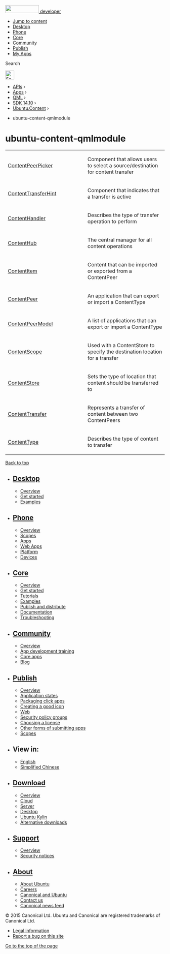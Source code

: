 <a href="https://developer.ubuntu.com/" class="logo-ubuntu"><img src="https://developer.ubuntu.com/assets/sites/ubuntu/latest/u/img/logos/logo-ubuntu-orange.svg" width="106" height="25" /> <span>developer</span></a>

-   [Jump to content](index.html#main-content)
-   [Desktop](https://developer.ubuntu.com/en/desktop/)
-   [Phone](https://developer.ubuntu.com/en/phone/)
-   [Core](https://developer.ubuntu.com/core)
-   [Community](https://developer.ubuntu.com/en/community/)
-   [Publish](https://developer.ubuntu.com/en/publish/)
-   [My Apps](https://myapps.developer.ubuntu.com/)

Search

<img src="https://developer.ubuntu.com/assets/sites/ubuntu/latest/u/img/search-white.svg" alt="Search" height="28" />

-   [APIs](../../../../index.html) ›
-   [Apps](../../../index.html) ›
-   [QML](../../index.html) ›
-   <a href="../index.html" class="sub-nav-item">SDK 14.10</a> ›
-   <a href="../Ubuntu.Content/index.html" class="sub-nav-item">Ubuntu.Content</a> ›

<!-- -->

-   ubuntu-content-qmlmodule

ubuntu-content-qmlmodule
========================

<span class="subtitle"></span>
<span id="details"></span>

<table>
<colgroup>
<col width="50%" />
<col width="50%" />
</colgroup>
<tbody>
<tr class="odd">
<td><p><a href="../Ubuntu.Content.ContentPeerPicker/index.html">ContentPeerPicker</a></p></td>
<td><p>Component that allows users to select a source/destination for content transfer</p></td>
</tr>
<tr class="even">
<td><p><a href="../Ubuntu.Content.ContentTransferHint/index.html">ContentTransferHint</a></p></td>
<td><p>Component that indicates that a transfer is active</p></td>
</tr>
<tr class="odd">
<td><p><a href="../Ubuntu.Content.ContentHandler/index.html">ContentHandler</a></p></td>
<td><p>Describes the type of transfer operation to perform</p></td>
</tr>
<tr class="even">
<td><p><a href="../Ubuntu.Content.ContentHub/index.html">ContentHub</a></p></td>
<td><p>The central manager for all content operations</p></td>
</tr>
<tr class="odd">
<td><p><a href="../Ubuntu.Content.ContentItem/index.html">ContentItem</a></p></td>
<td><p>Content that can be imported or exported from a ContentPeer</p></td>
</tr>
<tr class="even">
<td><p><a href="../Ubuntu.Content.ContentPeer/index.html">ContentPeer</a></p></td>
<td><p>An application that can export or import a ContentType</p></td>
</tr>
<tr class="odd">
<td><p><a href="../Ubuntu.Content.ContentPeerModel/index.html">ContentPeerModel</a></p></td>
<td><p>A list of applications that can export or import a ContentType</p></td>
</tr>
<tr class="even">
<td><p><a href="../Ubuntu.Content.ContentScope/index.html">ContentScope</a></p></td>
<td><p>Used with a ContentStore to specify the destination location for a transfer</p></td>
</tr>
<tr class="odd">
<td><p><a href="../Ubuntu.Content.ContentStore/index.html">ContentStore</a></p></td>
<td><p>Sets the type of location that content should be transferred to</p></td>
</tr>
<tr class="even">
<td><p><a href="../Ubuntu.Content.ContentTransfer/index.html">ContentTransfer</a></p></td>
<td><p>Represents a transfer of content between two ContentPeers</p></td>
</tr>
<tr class="odd">
<td><p><a href="../Ubuntu.Content.ContentType/index.html">ContentType</a></p></td>
<td><p>Describes the type of content to transfer</p></td>
</tr>
</tbody>
</table>

[Back to top](index.html#)

-   [Desktop](https://developer.ubuntu.com/en/desktop/)
    ---------------------------------------------------

    -   [Overview](https://developer.ubuntu.com/en/desktop/)
    -   [Get started](http://snapcraft.io/?utm_source=developer.ubuntu.com&utm_medium=devportal&utm_term=snaps%20snapcraft%20desktop&utm_content=menu&utm_campaign=duc_snappers)
    -   [Examples](https://github.com/ubuntu/snappy-playpen)

-   [Phone](https://developer.ubuntu.com/en/phone/)
    -----------------------------------------------

    -   [Overview](https://developer.ubuntu.com/en/phone/)
    -   [Scopes](https://developer.ubuntu.com/en/phone/scopes/)
    -   [Apps](https://developer.ubuntu.com/en/phone/apps/)
    -   [Web Apps](https://developer.ubuntu.com/en/phone/web/)
    -   [Platform](https://developer.ubuntu.com/en/phone/platform/)
    -   [Devices](https://developer.ubuntu.com/en/phone/devices/)

-   [Core](https://developer.ubuntu.com/core)
    -----------------------------------------

    -   [Overview](https://developer.ubuntu.com/core)
    -   [Get started](https://developer.ubuntu.com/core/get-started)
    -   [Tutorials](https://developer.ubuntu.com/core/tutorials)
    -   [Examples](https://developer.ubuntu.com/core/examples)
    -   [Publish and distribute](https://developer.ubuntu.com/core/publish-and-distribute)
    -   [Documentation](https://developer.ubuntu.com/core/documentation)
    -   [Troubleshooting](https://developer.ubuntu.com/core/troubleshooting)

-   [Community](https://developer.ubuntu.com/en/community/)
    -------------------------------------------------------

    -   [Overview](https://developer.ubuntu.com/en/community/)
    -   [App development training](https://developer.ubuntu.com/en/community/training/)
    -   [Core apps](https://developer.ubuntu.com/en/community/core-apps/)
    -   [Blog](https://developer.ubuntu.com/en/community/blog/)

-   [Publish](https://developer.ubuntu.com/en/publish/)
    ---------------------------------------------------

    -   [Overview](https://developer.ubuntu.com/en/publish/)
    -   [Application states](https://developer.ubuntu.com/en/publish/application-states/)
    -   [Packaging click apps](https://developer.ubuntu.com/en/publish/packaging-click-apps/)
    -   [Creating a good icon](https://developer.ubuntu.com/en/publish/creating-a-good-icon/)
    -   [Web](https://developer.ubuntu.com/en/publish/web/)
    -   [Security policy groups](https://developer.ubuntu.com/en/publish/security-policy-groups/)
    -   [Choosing a license](https://developer.ubuntu.com/en/publish/choosing-a-license/)
    -   [Other forms of submitting apps](https://developer.ubuntu.com/en/publish/other-forms-of-submitting-apps/)
    -   [Scopes](https://developer.ubuntu.com/en/publish/scopes/)

-   View in:
    --------

    -   [English](index.html "Change to language: English")
    -   [Simplified Chinese](index.html "Change to language: Simplified Chinese")

-   [Download](http://ubuntu.com/download/)
    ---------------------------------------

    -   [Overview](http://ubuntu.com/download)
    -   [Cloud](http://ubuntu.com/download/cloud)
    -   [Server](http://ubuntu.com/download/server)
    -   [Desktop](http://ubuntu.com/download/desktop)
    -   [Ubuntu Kylin](http://ubuntu.com/download/ubuntu-kylin)
    -   [Alternative downloads](http://ubuntu.com/download/alternative-downloads)

-   [Support](http://ubuntu.com/support/)
    -------------------------------------

    -   [Overview](http://ubuntu.com/support)
    -   [Security notices](http://www.ubuntu.com/usn/)

-   [About](http://ubuntu.com/about/)
    ---------------------------------

    -   [About Ubuntu](http://ubuntu.com/about/about-ubuntu)
    -   [Careers](http://www.canonical.com/careers)
    -   [Canonical and Ubuntu](http://ubuntu.com/about/canonical-and-ubuntu)
    -   [Contact us](http://ubuntu.com/about/contact-us)
    -   [Canonical news feed](http://insights.ubuntu.com/feed/)

© 2015 Canonical Ltd. Ubuntu and Canonical are registered trademarks of Canonical Ltd.

-   [Legal information](http://www.ubuntu.com/legal)
-   [Report a bug on this site](https://bugs.launchpad.net/developer-ubuntu-com/)

<span class="accessibility-aid">[Go to the top of the page](index.html#)</span>
